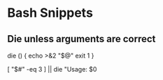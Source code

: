 Bash Snippets
=============

Die unless arguments are correct
--------------------------------

die () {
    echo >&2 "$@"
    exit 1
}

[ "$#" -eq 3 ] || die "Usage: $0 <serverhost> 
